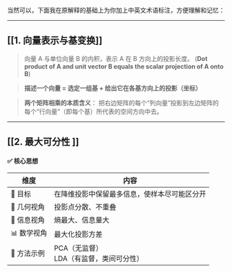 当然可以，下面我在原解释的基础上为你加上中英文术语标注，方便理解和记忆：

---
## [[1. 向量表示与基变换]]

> 向量 A 与单位向量 B 的内积，表示 A 在 B 方向上的投影长度。
> (**Dot product of A and unit vector B equals the scalar projection of A onto B**)


> **描述一个向量 = 选定一组基 + 给出它在各基方向上的投影（坐标）**

> **两个矩阵相乘的本质含义**：
> 把右边矩阵的每个“列向量”投影到左边矩阵的每个“行向量”（即每个基）所代表的空间方向中去。



---

## [[2. 最大可分性 ]]
#### ✅ 核心思想

| 维度      | 内容                         |
| ------- | -------------------------- |
| 🎯 目标   | 在降维投影中保留最多信息，使样本尽可能区分开     |
| 📐 几何视角 | 投影点分散、不重叠                  |
| 🔬 信息视角 | 熵最大、信息量大                   |
| 📊 数学视角 | 最大化投影方差                    |
| 📌 方法示例 | PCA（无监督）<br>LDA（有监督，类间可分性） |

